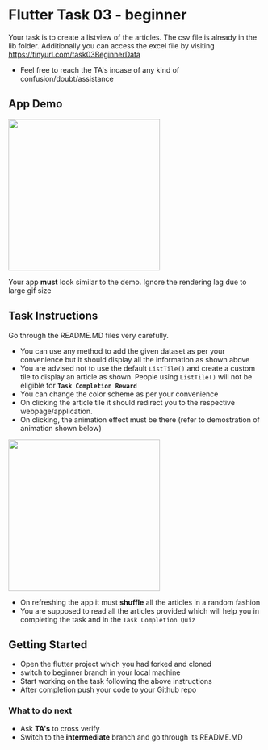 # Flutter Task 03 - beginner
Your task is to create a listview of the articles. The csv file is already in the lib folder.
Additionally you can access the excel file by visiting https://tinyurl.com/task03BeginnerData

* Feel free to reach the TA's incase of any kind of confusion/doubt/assistance 

## App Demo
<img src='https://github.com/jackfrost13/task03_dataparsing/blob/master/screenshots/beginner.gif?raw=true' width='300' >

Your app **must** look similar to the demo. Ignore the rendering lag due to large gif size
## Task Instructions
Go through the README.MD files very carefully.


* You can use any method to add the given dataset as per your convenience but it should display all the information as shown above
* You are advised not to use the default `ListTile()` and create a custom tile to display an article as shown. People using `ListTile()` will not be eligible for **`Task Completion Reward`**
* You can change the color scheme as per your convenience 
* On clicking the article tile it should redirect you to the respective webpage/application.
* On clicking, the animation effect must be there (refer to demostration of animation shown below)
<img src='https://github.com/jackfrost13/task03_dataparsing/blob/master/screenshots/Listview.gif?raw=true' width = '300'>

* On refreshing the app it must **shuffle** all the articles in a random fashion
* You are supposed to read all the articles provided which will help you in completing the task and in the `Task Completion Quiz`


## Getting Started
* Open the flutter project which you had forked and cloned
* switch to beginner branch in your local machine
* Start working on the task following the above instructions
* After completion push your code to your Github repo

### What to do next

* Ask **TA's** to cross verify
* Switch to the **intermediate** branch and go through its README.MD
